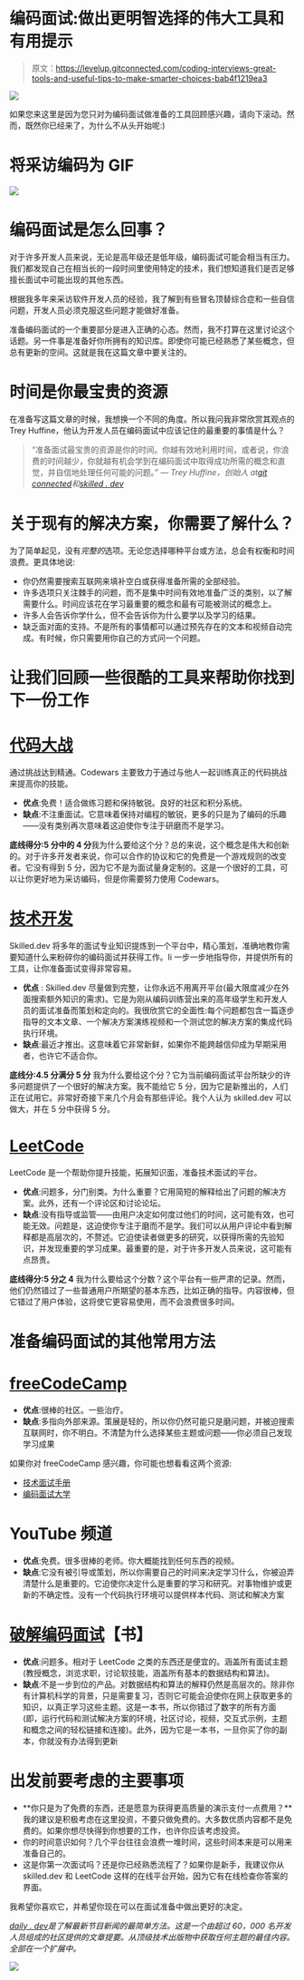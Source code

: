 # 编码面试:做出更明智选择的伟大工具和有用提示

> 原文：<https://levelup.gitconnected.com/coding-interviews-great-tools-and-useful-tips-to-make-smarter-choices-bab4f1219ea3>

![](img/04d6d4f46ba85d4a7361e647840c3095.png)

如果您来这里是因为您只对为编码面试做准备的工具回顾感兴趣，请向下滚动。然而，既然你已经来了，为什么不从头开始呢:)

# 将采访编码为 GIF

![](img/08a7bc4e48bff7585e399f9ba7f061f4.png)

# 编码面试是怎么回事？

对于许多开发人员来说，无论是高年级还是低年级，编码面试可能会相当有压力。我们都发现自己在相当长的一段时间里使用特定的技术，我们想知道我们是否足够擅长面试中可能出现的其他东西。

根据我多年来采访软件开发人员的经验，我了解到有些冒名顶替综合症和一些自信问题，开发人员必须克服这些问题才能做好准备。

准备编码面试的一个重要部分是进入正确的心态。然而，我不打算在这里讨论这个话题。另一件事是准备好你所拥有的知识库。即使你可能已经熟悉了某些概念，但总有更新的空间。这就是我在这篇文章中要关注的。

# 时间是你最宝贵的资源

在准备写这篇文章的时候，我想换一个不同的角度。所以我问我非常欣赏其观点的 Trey Huffine，他认为开发人员在编码面试中应该记住的最重要的事情是什么？

> “准备面试最宝贵的资源是你的时间。你越有效地利用时间，或者说，你浪费的时间越少，你就越有机会学到在编码面试中取得成功所需的概念和直觉，并自信地处理任何可能的问题。” *— Trey Huffine，创始人 at*[*git connected*](https://gitconnected.com/)*和*[*skilled . dev*](https://skilled.dev/)

# 关于现有的解决方案，你需要了解什么？

为了简单起见，没有*完整的*选项。无论您选择哪种平台或方法，总会有权衡和时间浪费。更具体地说:

*   你仍然需要搜索互联网来填补空白或获得准备所需的全部经验。
*   许多选项只关注棘手的问题，而不是集中时间有效地准备广泛的类别，以了解需要什么。时间应该花在学习最重要的概念和最有可能被测试的概念上。
*   许多人会告诉你学什么，但不会告诉你为什么要学以及学习的结果。
*   缺乏面对面的支持。不是所有的事情都可以通过预先存在的文本和视频自动完成。有时候，你只需要用你自己的方式问一个问题。

# 让我们回顾一些很酷的工具来帮助你找到下一份工作

# [代码大战](https://www.codewars.com/)

通过挑战达到精通。Codewars 主要致力于通过与他人一起训练真正的代码挑战来提高你的技能。

*   **优点**:免费！适合做练习题和保持敏锐。良好的社区和积分系统。
*   **缺点**:不注重面试。它意味着保持对编程的敏锐，更多的只是为了编码的乐趣——没有类别再次意味着这迫使你专注于研磨而不是学习。

**底线得分:5 分中的 4 分**我为什么要给这个分？总的来说，这个概念是伟大和创新的。对于许多开发者来说，你可以合作的协议和它的免费是一个游戏规则的改变者。它没有得到 5 分，因为它不是为面试量身定制的。这是一个很好的工具，可以让你更好地为采访编码，但是你需要努力使用 Codewars。

# [技术开发](https://skilled.dev/)

Skilled.dev 将多年的面试专业知识提炼到一个平台中，精心策划，准确地教你需要知道什么来粉碎你的编码面试并获得工作。Ii 一步一步地指导你，并提供所有的工具，让你准备面试变得非常容易。

*   **优点** : Skilled.dev 尽量做到完整，让你永远不用离开平台(最大限度减少在外面搜索额外知识的需求)。它是为刚从编码训练营出来的高年级学生和开发人员的面试准备而策划和定向的。我很欣赏它的全面性:每个问题都包含一篇逐步指导的文本文章、一个解决方案演练视频和一个测试您的解决方案的集成代码执行环境。
*   **缺点**:最近才推出。这意味着它非常新鲜，如果你不能跨越信仰成为早期采用者，也许它不适合你。

**底线分:4.5 分满分 5 分**
我为什么要给这个分？它为当前编码面试平台所缺少的许多问题提供了一个很好的解决方案。我不能给它 5 分，因为它是新推出的，人们正在试用它。非常好奇接下来几个月会有那些评论。我个人认为 skilled.dev 可以做大，并在 5 分中获得 5 分。

# [LeetCode](https://leetcode.com/)

LeetCode 是一个帮助你提升技能，拓展知识面，准备技术面试的平台。

*   **优点**:问题多，分门别类。为什么重要？它用简短的解释给出了问题的解决方案。此外，还有一个评论区和讨论论坛。
*   **缺点**:没有指导或监管——由用户决定如何度过他们的时间，这可能有效，也可能无效。问题是，这迫使你专注于磨而不是学。我们可以从用户评论中看到解释都是高层次的，不赘述。它迫使读者做更多的研究，以获得所需的先验知识，并发现重要的学习成果。最重要的是，对于许多开发人员来说，这可能有点昂贵。

**底线得分:5 分之 4**
我为什么要给这个分数？这个平台有一些严肃的记录。然而，他们仍然错过了一些普通用户所期望的基本东西，比如正确的指导。内容很棒，但它错过了用户体验，这将使它更容易使用，而不会浪费很多时间。

# 准备编码面试的其他常用方法

# [freeCodeCamp](https://www.freecodecamp.org/learn/coding-interview-prep/data-structures/)

*   **优点**:很棒的社区。一些治疗。
*   **缺点**:多指向外部来源。策展是轻的，所以你仍然可能只是磨问题，并被迫搜索互联网时，你不明白。不清楚为什么选择某些主题或问题——你必须自己发现学习成果

如果你对 freeCodeCamp 感兴趣，你可能也想看看这两个资源:

*   [技术面试手册](https://yangshun.github.io/tech-interview-handbook/)
*   [编码面试大学](https://github.com/jwasham/coding-interview-university)

# YouTube 频道

*   **优点**:免费。很多很棒的老师。你大概能找到任何东西的视频。
*   **缺点**:它没有被引导或策划，所以你需要自己的时间来决定学习什么，你被迫弄清楚什么是重要的。它迫使你决定什么是重要的学习和研究。对事物维护或更新的不确定性。没有一个代码执行环境可以提供样本代码、测试和解决方案

# [破解编码面试](https://www.amazon.com/Cracking-Coding-Interview-Programming-Questions/dp/0984782850)【书】

*   **优点**:问题多。相对于 LeetCode 之类的东西还是便宜的。涵盖所有面试主题(教授概念，浏览求职，讨论软技能，涵盖所有基本的数据结构和算法)。
*   **缺点**:不是一步到位的产品。对数据结构和算法的解释仍然是高层次的。除非你有计算机科学的背景，只是需要复习，否则它可能会迫使你在网上获取更多的知识，以真正学习这些主题。这是一本书，所以你错过了数字的所有方面(即，运行代码和测试解决方案的环境，社区讨论，视频，交互式示例，主题和概念之间的轻松链接和连接)。此外，因为它是一本书，一旦你买了你的副本，你就没有办法得到更新

# 出发前要考虑的主要事项

*   **你只是为了免费的东西，还是愿意为获得更高质量的演示支付一点费用？**我的建议是积极考虑在这里投资，不要只做免费的。大多数优质内容都不是免费的。如果你想尽快得到你想要的工作，也许你应该考虑投资。
*   你的时间意识如何？几个平台往往会浪费一堆时间，这些时间本来是可以用来准备自己的。
*   这是你第一次面试吗？还是你已经熟悉流程了？如果你是新手，我建议你从 skilled.dev 和 LeetCode 这样的在线平台开始，因为它有在线检查你答案的界面。

我希望你喜欢它，并希望你现在可以在面试准备中做出更好的决定。

[*daily . dev*](https://api.daily.dev/get?r=gitconnected)*是了解最新节目新闻的最简单方法。这是一个由超过 60，000 名开发人员组成的社区提供的文章提要。从顶级技术出版物中获取任何主题的最佳内容。全部在一个扩展中。*

[![](img/91df0aa3949870cdf49e8e33f00cb23f.png)](https://api.daily.dev/get?r=gitconnected)